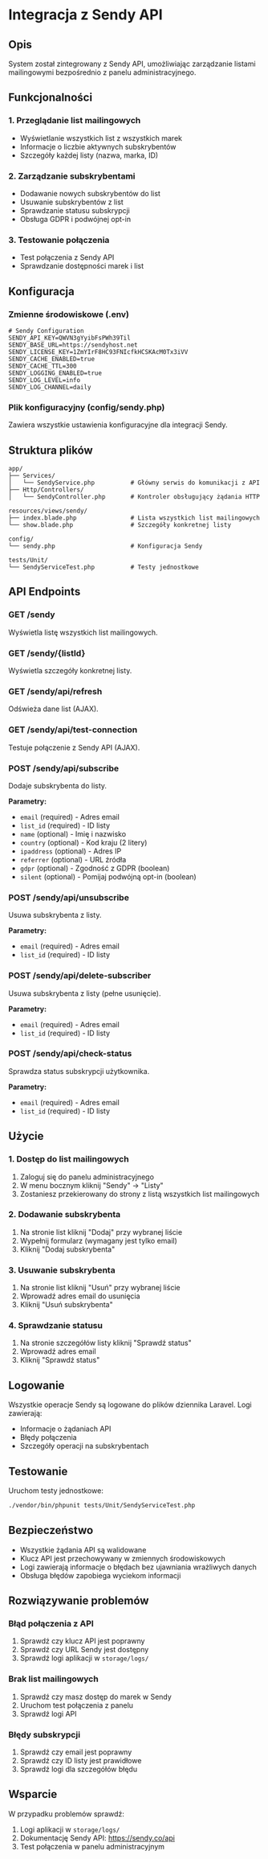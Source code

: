 # Integracja z Sendy API

## Opis

System został zintegrowany z Sendy API, umożliwiając zarządzanie listami mailingowymi bezpośrednio z panelu administracyjnego.

## Funkcjonalności

### 1. Przeglądanie list mailingowych
- Wyświetlanie wszystkich list z wszystkich marek
- Informacje o liczbie aktywnych subskrybentów
- Szczegóły każdej listy (nazwa, marka, ID)

### 2. Zarządzanie subskrybentami
- Dodawanie nowych subskrybentów do list
- Usuwanie subskrybentów z list
- Sprawdzanie statusu subskrypcji
- Obsługa GDPR i podwójnej opt-in

### 3. Testowanie połączenia
- Test połączenia z Sendy API
- Sprawdzanie dostępności marek i list

## Konfiguracja

### Zmienne środowiskowe (.env)

```env
# Sendy Configuration
SENDY_API_KEY=QWVN3gYyibFsPWh39Til
SENDY_BASE_URL=https://sendyhost.net
SENDY_LICENSE_KEY=1ZmYIrF8HC93FNIcfkHCSKAcM0Tx3iVV
SENDY_CACHE_ENABLED=true
SENDY_CACHE_TTL=300
SENDY_LOGGING_ENABLED=true
SENDY_LOG_LEVEL=info
SENDY_LOG_CHANNEL=daily
```

### Plik konfiguracyjny (config/sendy.php)

Zawiera wszystkie ustawienia konfiguracyjne dla integracji Sendy.

## Struktura plików

```
app/
├── Services/
│   └── SendyService.php          # Główny serwis do komunikacji z API
├── Http/Controllers/
│   └── SendyController.php       # Kontroler obsługujący żądania HTTP

resources/views/sendy/
├── index.blade.php               # Lista wszystkich list mailingowych
└── show.blade.php                # Szczegóły konkretnej listy

config/
└── sendy.php                     # Konfiguracja Sendy

tests/Unit/
└── SendyServiceTest.php          # Testy jednostkowe
```

## API Endpoints

### GET /sendy
Wyświetla listę wszystkich list mailingowych.

### GET /sendy/{listId}
Wyświetla szczegóły konkretnej listy.

### GET /sendy/api/refresh
Odświeża dane list (AJAX).

### GET /sendy/api/test-connection
Testuje połączenie z Sendy API (AJAX).

### POST /sendy/api/subscribe
Dodaje subskrybenta do listy.

**Parametry:**
- `email` (required) - Adres email
- `list_id` (required) - ID listy
- `name` (optional) - Imię i nazwisko
- `country` (optional) - Kod kraju (2 litery)
- `ipaddress` (optional) - Adres IP
- `referrer` (optional) - URL źródła
- `gdpr` (optional) - Zgodność z GDPR (boolean)
- `silent` (optional) - Pomijaj podwójną opt-in (boolean)

### POST /sendy/api/unsubscribe
Usuwa subskrybenta z listy.

**Parametry:**
- `email` (required) - Adres email
- `list_id` (required) - ID listy

### POST /sendy/api/delete-subscriber
Usuwa subskrybenta z listy (pełne usunięcie).

**Parametry:**
- `email` (required) - Adres email
- `list_id` (required) - ID listy

### POST /sendy/api/check-status
Sprawdza status subskrypcji użytkownika.

**Parametry:**
- `email` (required) - Adres email
- `list_id` (required) - ID listy

## Użycie

### 1. Dostęp do list mailingowych
1. Zaloguj się do panelu administracyjnego
2. W menu bocznym kliknij "Sendy" → "Listy"
3. Zostaniesz przekierowany do strony z listą wszystkich list mailingowych

### 2. Dodawanie subskrybenta
1. Na stronie list kliknij "Dodaj" przy wybranej liście
2. Wypełnij formularz (wymagany jest tylko email)
3. Kliknij "Dodaj subskrybenta"

### 3. Usuwanie subskrybenta
1. Na stronie list kliknij "Usuń" przy wybranej liście
2. Wprowadź adres email do usunięcia
3. Kliknij "Usuń subskrybenta"

### 4. Sprawdzanie statusu
1. Na stronie szczegółów listy kliknij "Sprawdź status"
2. Wprowadź adres email
3. Kliknij "Sprawdź status"

## Logowanie

Wszystkie operacje Sendy są logowane do plików dziennika Laravel. Logi zawierają:
- Informacje o żądaniach API
- Błędy połączenia
- Szczegóły operacji na subskrybentach

## Testowanie

Uruchom testy jednostkowe:

```bash
./vendor/bin/phpunit tests/Unit/SendyServiceTest.php
```

## Bezpieczeństwo

- Wszystkie żądania API są walidowane
- Klucz API jest przechowywany w zmiennych środowiskowych
- Logi zawierają informacje o błędach bez ujawniania wrażliwych danych
- Obsługa błędów zapobiega wyciekom informacji

## Rozwiązywanie problemów

### Błąd połączenia z API
1. Sprawdź czy klucz API jest poprawny
2. Sprawdź czy URL Sendy jest dostępny
3. Sprawdź logi aplikacji w `storage/logs/`

### Brak list mailingowych
1. Sprawdź czy masz dostęp do marek w Sendy
2. Uruchom test połączenia z panelu
3. Sprawdź logi API

### Błędy subskrypcji
1. Sprawdź czy email jest poprawny
2. Sprawdź czy ID listy jest prawidłowe
3. Sprawdź logi dla szczegółów błędu

## Wsparcie

W przypadku problemów sprawdź:
1. Logi aplikacji w `storage/logs/`
2. Dokumentację Sendy API: https://sendy.co/api
3. Test połączenia w panelu administracyjnym
